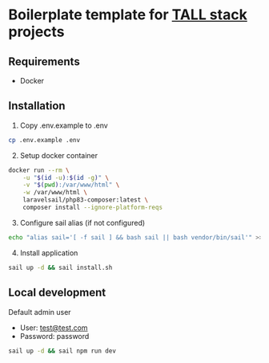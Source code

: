 # Boilerplate template for [TALL stack](https://tallstack.dev/) projects

## Requirements
- Docker

## Installation

1. Copy .env.example to .env
```bash
cp .env.example .env
```

2. Setup docker container
```bash
docker run --rm \
    -u "$(id -u):$(id -g)" \
    -v "$(pwd):/var/www/html" \
    -w /var/www/html \
    laravelsail/php83-composer:latest \
    composer install --ignore-platform-reqs
```

3. Configure sail alias (if not configured)
```bash
echo "alias sail='[ -f sail ] && bash sail || bash vendor/bin/sail'" >> ~/.bashrc && source ~/.bashrc
```

4. Install application
```bash
sail up -d && sail install.sh
```

## Local development
Default admin user
- User: test@test.com
- Password: password

```bash
sail up -d && sail npm run dev
```
